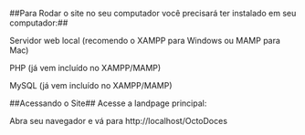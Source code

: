 ##Para Rodar o site no seu computador você precisará ter instalado em seu computador:##

Servidor web local (recomendo o XAMPP para Windows ou MAMP para Mac)

PHP (já vem incluído no XAMPP/MAMP)

MySQL (já vem incluído no XAMPP/MAMP)

##Acessando o Site##
Acesse a landpage principal:

Abra seu navegador e vá para http://localhost/OctoDoces

